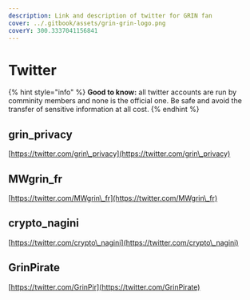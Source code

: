 ```yaml
---
description: Link and description of twitter for GRIN fan
cover: ../.gitbook/assets/grin-grin-logo.png
coverY: 300.3337041156841
---
```


# Twitter

{% hint style="info" %}
**Good to know:** all twitter accounts are run by comminity members and none is the official one. Be safe and avoid the transfer of sensitive information at all cost.
{% endhint %}

## grin\_privacy

[https://twitter.com/grin\_privacy](https://twitter.com/grin\_privacy)

## MWgrin\_fr

[https://twitter.com/MWgrin\_fr](https://twitter.com/MWgrin\_fr)

## crypto\_nagini

[https://twitter.com/crypto\_nagini](https://twitter.com/crypto\_nagini)

## GrinPirate

[https://twitter.com/GrinPir](https://twitter.com/GrinPirate)

